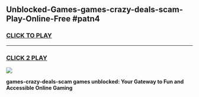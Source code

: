 
## Unblocked-Games-games-crazy-deals-scam-Play-Online-Free #patn4
<h3>
<a href="https://us.freeplayer.one?title=games-crazy-deals-scam&ref=10M">CLICK TO PLAY</a></h3>
<hr>

<h3>
<a href="https://us.freeplayer.one?title=games-crazy-deals-scam&ref=10M">CLICK 2 PLAY</a>
  
</h3>

<a href="https://us.freeplayer.one?title=games-crazy-deals-scam&ref=10M"><img src="https://clearcache.store/games.png"></a>


**games-crazy-deals-scam games unblocked: Your Gateway to Fun and Accessible Online Gaming**
